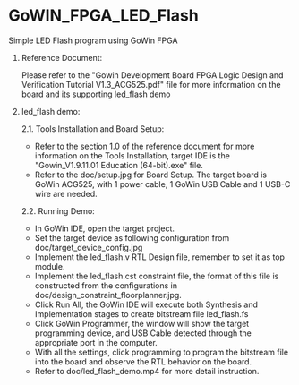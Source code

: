 # GoWIN_FPGA_LED_Flash
Simple LED Flash program using GoWin FPGA

1. Reference Document:

   Please refer to the "Gowin Development Board FPGA Logic Design and Verification Tutorial V1.3_ACG525.pdf" file for more information on the board and its supporting led_flash demo

3. led_flash demo:

   2.1. Tools Installation and Board Setup:

   - Refer to the section 1.0 of the reference document for more information on the Tools Installation, target IDE is the "Gowin_V1.9.11.01 Education (64-bit).exe" file.
    - Refer to the doc/setup.jpg for Board Setup. The target board is GoWin ACG525, with 1 power cable, 1 GoWin USB Cable and 1 USB-C wire are needed.

   2.2. Running Demo:

   - In GoWin IDE, open the target project.
    - Set the target device as following configuration from doc/target_device_config.jpg
    - Implement the led_flash.v RTL Design file, remember to set it as top module.
    - Implement the led_flash.cst constraint file, the format of this file is constructed from the configurations in doc/design_constraint_floorplanner.jpg.
    - Click Run All, the GoWin IDE will execute both Synthesis and Implementation stages to create bitstream file led_flash.fs
    - Click GoWin Programmer, the window will show the target programming device, and USB Cable detected through the appropriate port in the computer. 
    - With all the settings, click programming to program the bitstream file into the board and observe the RTL behavior on the board.
    - Refer to doc/led_flash_demo.mp4 for more detail instruction.
